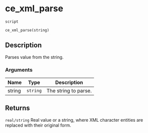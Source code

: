 # ce_xml_parse
`script`
```gml
ce_xml_parse(string)
```

## Description
Parses value from the string.

### Arguments
| Name | Type | Description |
| ---- | ---- | ----------- |
| string | `string` | The string to parse. |

## Returns
`real/string` Real value or a string, where XML character entities
 are replaced with their original form.
